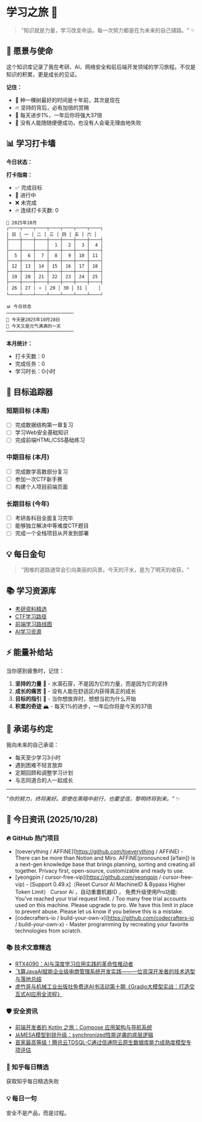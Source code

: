 # 学习之旅 🚀

> "知识就是力量，学习改变命运。每一次努力都是在为未来的自己铺路。" ✨

## 🌟 愿景与使命

这个知识库记录了我在考研、AI、网络安全和前后端开发领域的学习旅程。不仅是知识的积累，更是成长的见证。

**记住：**

- 🌱 种一棵树最好的时间是十年前，其次是现在
- 🔥 坚持的背后，必有加倍的赏赐
- 💪 每天进步1%，一年后你将强大37倍
- 🌈 没有人能随随便便成功，也没有人会毫无理由地失败

## 📊 学习打卡墙

**今日状态：**

**打卡指南：**

- ✅ 完成目标
- 🔄 进行中
- ❌ 未完成
- 🔥 连续打卡天数: 0

<!-- CALENDAR_START -->
```
📅 2025年10月
┌────┬────┬────┬────┬────┬────┬────┐
│ 日 │ 一 │ 二 │ 三 │ 四 │ 五 │ 六 │
├────┼────┼────┼────┼────┼────┼────┤
│    │    │    │  1 │  2 │  3 │  4 │
├────┼────┼────┼────┼────┼────┼────┤
│  5 │  6 │  7 │  8 │  9 │ 10 │ 11 │
├────┼────┼────┼────┼────┼────┼────┤
│ 12 │ 13 │ 14 │ 15 │ 16 │ 17 │ 18 │
├────┼────┼────┼────┼────┼────┼────┤
│ 19 │ 20 │ 21 │ 22 │ 23 │ 24 │ 25 │
├────┼────┼────┼────┼────┼────┼────┤
│ 26 │ 27 │ ⭐ │ 29 │ 30 │ 31 │    │
└────┴────┴────┴────┴────┴────┴────┘
```

```
📊 今日状态
─────────────────────────
🌟 今天是2025年10月28日
🌈 今天又是元气满满的一天
─────────────────────────
```
<!-- CALENDAR_END -->

**本月统计：**
- 打卡天数：0
- 完成任务：0
- 学习时长：0小时

## 🎯 目标追踪器

### 短期目标 (本周)

- [ ] 完成数据结构第一章复习
- [ ] 学习Web安全基础知识
- [ ] 完成前端HTML/CSS基础练习

### 中期目标 (本月)

- [ ] 完成数学高数部分复习
- [ ] 参加一次CTF新手赛
- [ ] 构建个人项目前端页面

### 长期目标 (今年)

- [ ] 考研各科目全面复习完毕
- [ ] 能够独立解决中等难度CTF题目
- [ ] 完成一个全栈项目从开发到部署

## 💡 每日金句

> "困难的道路通常会引向美丽的风景。今天的汗水，是为了明天的收获。"

## 📚 学习资源库

- [考研资料精选](https://github.com/topics/kaoyan)
- [CTF学习路径](https://ctf-wiki.org/)
- [前端学习路线图](https://roadmap.sh/frontend)
- [AI学习资源](https://github.com/microsoft/AI-For-Beginners)

## ⚡ 能量补给站

当你感到疲惫时，记住：

1. **坚持的力量** 🌊 - 水滴石穿，不是因为它的力量，而是因为它的坚持
2. **成长的痛苦** 🌵 - 没有人能在舒适区内获得真正的成长
3. **目标的指引** 🧭 - 当你想放弃时，想想当初为什么开始
4. **积累的奇迹** 🏔️ - 每天1%的进步，一年后你将是今天的37倍

## 🤝 承诺与约定

我向未来的自己承诺：

- 每天至少学习3小时
- 遇到困难不轻言放弃
- 定期回顾和调整学习计划
- 与志同道合的人一起成长

---

*"你的努力，终将美好。即使在黑暗中前行，也要坚信，黎明终将到来。"* ✨

<!-- DAILY_INFO_START -->

## 📰 今日资讯 (2025/10/28)

### 🔥 GitHub 热门项目
- [toeverything / AFFiNE](https://github.com/toeverything / AFFiNE) - There can be more than Notion and Miro. AFFiNE(pronounced [ə‘fain]) is a next-gen knowledge base that brings planning, sorting and creating all together. Privacy first, open-source, customizable and ready to use.
- [yeongpin / cursor-free-vip](https://github.com/yeongpin / cursor-free-vip) - [Support 0.49.x]（Reset Cursor AI MachineID & Bypass Higher Token Limit） Cursor Ai ，自动重置机器ID ， 免费升级使用Pro功能: You've reached your trial request limit. / Too many free trial accounts used on this machine. Please upgrade to pro. We have this limit in place to prevent abuse. Please let us know if you believe this is a mistake.
- [codecrafters-io / build-your-own-x](https://github.com/codecrafters-io / build-your-own-x) - Master programming by recreating your favorite technologies from scratch.

### 📚 技术文章精选
- [RTX4090：AI与深度学习应用实践的革命性推动者](https://blog.csdn.net/m0_74385041/article/details/151932492)
- [飞算JavaAI赋能企业级电商管理系统开发实践——一位资深开发者的技术选型与落地总结](https://blog.csdn.net/michaelline/article/details/151722602)
- [虚竹哥与机械工业出版社免费送AI书活动第十期《Gradio大模型实战：打造交互式AI应用全流程》](https://blog.csdn.net/shi_hong_fei_hei/article/details/153786644)

### 🛡️ 安全资讯
- [前端开发者的 Kotlin 之旅：Compose 应用架构与导航系统](https://cloud.tencent.com/developer/article/2579134)
- [从MESA模型到锁升级：synchronized性能逆袭的底层逻辑](https://cloud.tencent.com/developer/article/2579344)
- [首家最高等级！腾讯云TDSQL-C通过信通院云原生数据库能力成熟度模型专项评估](https://cloud.tencent.com/developer/article/2579403)

### 🌟 知乎每日精选
获取知乎每日精选失败

### 💡 每日一句
安全不是产品，而是过程。
<!-- DAILY_INFO_END -->
